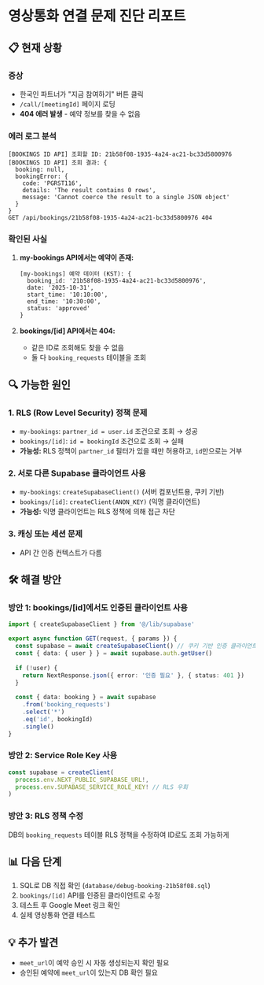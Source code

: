 # 영상통화 연결 문제 진단 리포트

## 📋 현재 상황

### 증상
- 한국인 파트너가 "지금 참여하기" 버튼 클릭
- `/call/[meetingId]` 페이지 로딩
- **404 에러 발생** - 예약 정보를 찾을 수 없음

### 에러 로그 분석

```
[BOOKINGS ID API] 조회할 ID: 21b58f08-1935-4a24-ac21-bc33d5800976
[BOOKINGS ID API] 조회 결과: {
  booking: null,
  bookingError: {
    code: 'PGRST116',
    details: 'The result contains 0 rows',
    message: 'Cannot coerce the result to a single JSON object'
  }
}
GET /api/bookings/21b58f08-1935-4a24-ac21-bc33d5800976 404
```

### 확인된 사실

1. **my-bookings API에서는 예약이 존재:**
   ```
   [my-bookings] 예약 데이터 (KST): {
     booking_id: '21b58f08-1935-4a24-ac21-bc33d5800976',
     date: '2025-10-31',
     start_time: '10:10:00',
     end_time: '10:30:00',
     status: 'approved'
   }
   ```

2. **bookings/[id] API에서는 404:**
   - 같은 ID로 조회해도 찾을 수 없음
   - 둘 다 `booking_requests` 테이블을 조회

## 🔍 가능한 원인

### 1. RLS (Row Level Security) 정책 문제
- `my-bookings`: `partner_id = user.id` 조건으로 조회 → 성공
- `bookings/[id]`: `id = bookingId` 조건으로 조회 → 실패
- **가능성:** RLS 정책이 `partner_id` 필터가 있을 때만 허용하고, `id`만으로는 거부

### 2. 서로 다른 Supabase 클라이언트 사용
- `my-bookings`: `createSupabaseClient()` (서버 컴포넌트용, 쿠키 기반)
- `bookings/[id]`: `createClient(ANON_KEY)` (익명 클라이언트)
- **가능성:** 익명 클라이언트는 RLS 정책에 의해 접근 차단

### 3. 캐싱 또는 세션 문제
- API 간 인증 컨텍스트가 다름

## 🛠️ 해결 방안

### 방안 1: bookings/[id]에서도 인증된 클라이언트 사용
```typescript
import { createSupabaseClient } from '@/lib/supabase'

export async function GET(request, { params }) {
  const supabase = await createSupabaseClient() // 쿠키 기반 인증 클라이언트
  const { data: { user } } = await supabase.auth.getUser()
  
  if (!user) {
    return NextResponse.json({ error: '인증 필요' }, { status: 401 })
  }
  
  const { data: booking } = await supabase
    .from('booking_requests')
    .select('*')
    .eq('id', bookingId)
    .single()
}
```

### 방안 2: Service Role Key 사용
```typescript
const supabase = createClient(
  process.env.NEXT_PUBLIC_SUPABASE_URL!,
  process.env.SUPABASE_SERVICE_ROLE_KEY! // RLS 우회
)
```

### 방안 3: RLS 정책 수정
DB의 `booking_requests` 테이블 RLS 정책을 수정하여 ID로도 조회 가능하게

## 📊 다음 단계

1. SQL로 DB 직접 확인 (`database/debug-booking-21b58f08.sql`)
2. `bookings/[id]` API를 인증된 클라이언트로 수정
3. 테스트 후 Google Meet 링크 확인
4. 실제 영상통화 연결 테스트

## 💡 추가 발견

- `meet_url`이 예약 승인 시 자동 생성되는지 확인 필요
- 승인된 예약에 `meet_url`이 있는지 DB 확인 필요

